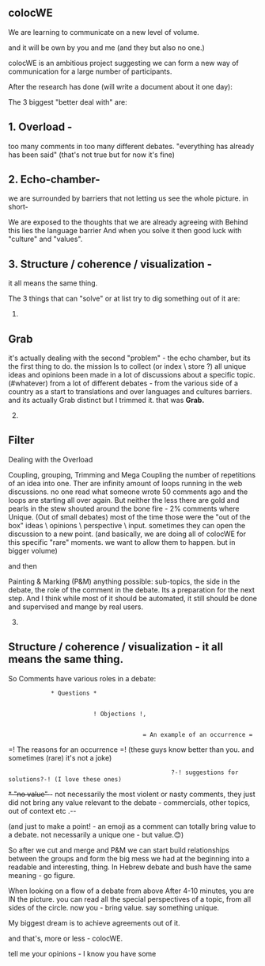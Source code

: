 ## colocWE
            
          
We are learning to communicate on a new level of volume.

and it will be own by you and me (and they but also no one.)


colocWE is an ambitious project suggesting we can form a new way of communication for a large number of participants.

After the research has done (will write a document about it one day):

The 3 biggest "better deal with" are:

## 1. Overload -
too many comments in too many different debates. "everything has already has been said" (that's not true but for now it's fine)


## 2. Echo-chamber-
we are surrounded by barriers that not letting us see the whole picture. in short-

We are exposed to the thoughts that we are already agreeing with
              Behind this lies the language barrier
       And when you solve it then good luck with "culture" and "values".

## 3. Structure / coherence / visualization -
it all means the same thing.





The 3 things that can "solve" or at list try to dig something out of it are:

1.
## Grab
it's actually dealing with the second "problem" - the echo chamber, but its the first thing to do.
the mission Is to collect (or index \ store \?) all unique ideas and opinions been made in a lot of discussions about a specific topic. (#whatever)
from a lot of different debates - from the various side of a country as a start to translations and over languages ​​and cultures barriers.
and its actually Grab distinct but I trimmed it.
that was <b> Grab. </b>




2.
## Filter
Dealing with the Overload

Coupling, grouping, Trimming and Mega Coupling the number of repetitions of an idea into one.
Ther are infinity amount of loops running in the web discussions.
no one read what someone wrote 50 comments ago and the loops are starting all over again.
But neither the less there are gold and pearls in the stew shouted around the bone fire - 2% comments where Unique. (Out of small debates)
most of the time those were the "out of the box" ideas \ opinions \ perspective \ input.
sometimes they can open the discussion to a new point. (and basically, we are doing all of colocWE for this specific "rare" moments. we want to allow them to happen. but in bigger volume)

and then

Painting & Marking (P&M) anything possible:
sub-topics, the side in the debate, the role of the comment in the debate.
Its a preparation for the next step.
And I think while most of it should be automated, it still should be done and supervised and mange by real users.



3.
## Structure / coherence / visualization - it all means the same thing.

So
Comments have various roles in a debate:

                * Questions *
                
                
                            ! Objections !,
                            
                            
                                          = An example of an occurrence =
                                         
                                         
 =! The reasons for an occurrence =! (these guys know better than you. and sometimes (rare) it's not a joke)

                                                  ?-! suggestions for solutions?-! (I love these ones)
                                                  
                                                  
<del> * "no value" </del> - not necessarily the most violent or nasty comments, they just did not bring any value relevant to the debate - commercials, other topics, out of context etc .--

(and just to make a point! - an emoji as a comment can totally bring value to a debate.
not necessarily a unique one - but value.😊)



So after we cut and merge and P&M we can start build relationships between the groups and form the big mess we had at the beginning into a readable and interesting, thing.
In Hebrew debate and bush have the same meaning - go figure.

When looking  on a flow of a debate from above
After 4-10 minutes, you are IN the picture. you can read all the special perspectives of a topic, from all sides of the circle.
now you - bring value. say something unique.

My biggest dream is to achieve agreements out of it.


and that's, more or less - colocWE.

tell me your opinions - I know you have some
